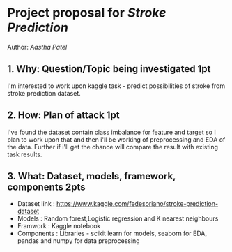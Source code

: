 # Project proposal for *Stroke Prediction*
Author: *Aastha Patel*

## 1. Why: Question/Topic being investigated 1pt
I'm interested to work upon kaggle task - predict possibilities of stroke from stroke prediction dataset.

## 2. How: Plan of attack 1pt
I've found the dataset contain class imbalance for feature and target so I plan to work upon that and then i'll be working of preprocessing and EDA of the data. Further if i'll get the chance will compare the result with existing task results.

## 3. What: Dataset, models, framework, components 2pts
- Dataset link : https://www.kaggle.com/fedesoriano/stroke-prediction-dataset
- Models : Random forest,Logistic regression and K nearest neighbours 
- Framwork : Kaggle notebook
- Components : Libraries - scikit learn for models, seaborn for EDA, pandas and numpy for data preprocessing
